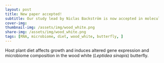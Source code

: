 ```yaml
---
layout: post
title: New paper accepted!
subtitle: Our study lead by Niclas Backström is now accepted in molecular ecology. 
cover-img: 
thumbnail-img: /assets/img/wood_white.png
share-img: /assets/img/wood_white.png
tags: [RNA, microbiome, diet, wood_white, butterfly, ]
---
```


Host plant diet affects growth and induces altered gene expression and microbiome composition in the wood white (<i>Leptidea sinapis</i>) butterfly.
